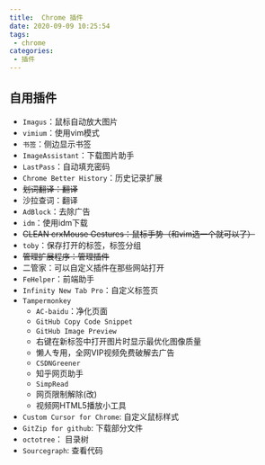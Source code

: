 ```yaml
---
title:  Chrome 插件
date: 2020-09-09 10:25:54
tags: 
 - chrome
categories: 
 - 插件
---
```

## 自用插件

- `Imagus`：鼠标自动放大图片
- `vimium`：使用vim模式
- `书签`：侧边显示书签
- `ImageAssistant`：下载图片助手
- `LastPass`：自动填充密码
- `Chrome Better History`：历史记录扩展
- ~~划词翻译：翻译~~
- 沙拉查词：翻译
- `AdBlock`：去除广告
- `idm`：使用idm下载
- ~~CLEAN crxMouse Gestures：鼠标手势（和vim选一个就可以了）~~
- `toby`：保存打开的标签，标签分组
- ~~管理扩展程序：管理插件~~
- 二管家：可以自定义插件在那些网站打开
- `FeHelper`：前端助手
- `Infinity New Tab Pro`：自定义标签页
- `Tampermonkey`
  - `AC-baidu`：净化页面
  - `GitHub Copy Code Snippet`
  - `GitHub Image Preview`
  - 右键在新标签中打开图片时显示最优化图像质量
  - 懒人专用，全网VIP视频免费破解去广告
  - `CSDNGreener`
  - 知乎网页助手
  - `SimpRead`
  - 网页限制解除(改)
  - 视频网HTML5播放小工具
- `Custom Cursor for Chrome`:  自定义鼠标样式
- `GitZip for github`: 下载部分文件
- `octotree`： 目录树
- `Sourcegraph`: 查看代码